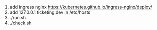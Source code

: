 1. add ingress nginx https://kubernetes.github.io/ingress-nginx/deploy/
2. add 127.0.0.1 ticketing.dev in /etc/hosts
3. ./run.sh
4. ./check.sh